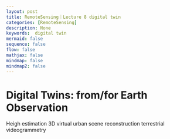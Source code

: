 ```yaml
---
layout: post
title: RemoteSensing｜Lecture 8 digital twin
categories: [RemoteSensing]
description: None
keywords:  digital twin
mermaid: false
sequence: false
flow: false
mathjax: false
mindmap: false
mindmap2: false
---
```

# Digital Twins: from/for Earth Observation
Heigh estimation
3D virtual urban scene reconstruction
terrestrial videogrammetry
